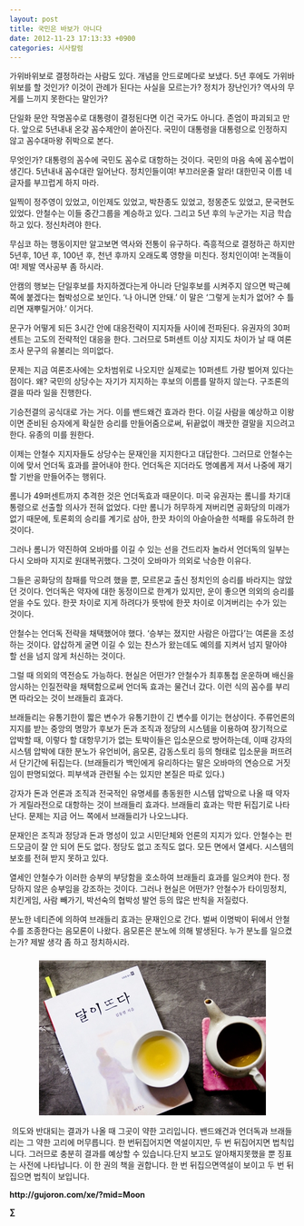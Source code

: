 ```yaml
---
layout: post
title: 국민은 바보가 아니다
date: 2012-11-23 17:13:33 +0900
categories: 시사칼럼
---
```

 가위바위보로 결정하라는 사람도 있다. 개념을 안드로메다로 보냈다. 5년 후에도 가위바위보를 할 것인가? 이것이 관례가 된다는 사실을 모르는가? 정치가 장난인가? 역사의 무게를 느끼지 못한다는 말인가? 

 단일화 문안 작명꼼수로 대통령이 결정된다면 이건 국가도 아니다. 존엄이 파괴되고 만다. 앞으로 5년내내 온갖 꼼수제안이 쏟아진다. 국민이 대통령을 대통령으로 인정하지 않고 꼼수대마왕 쥐박으로 본다. 

 무엇인가? 대통령의 꼼수에 국민도 꼼수로 대항하는 것이다. 국민의 마음 속에 꼼수법이 생긴다. 5년내내 꼼수대란 일어난다. 정치인들이여! 부끄러운줄 알라! 대한민국 이름 네 글자를 부끄럽게 하지 마라. 

 일찍이 정주영이 있었고, 이인제도 있었고, 박찬종도 있었고, 정몽준도 있었고, 문국현도 있었다. 안철수는 이들 중간그룹을 계승하고 있다. 그리고 5년 후의 누군가는 지금 학습하고 있다. 정신차려야 한다. 

 무심코 하는 행동이지만 알고보면 역사와 전통이 유구하다. 즉흥적으로 결정하곤 하지만 5년후, 10년 후, 100년 후, 천년 후까지 오래도록 영향을 미친다. 정치인이여! 논객들이여! 제발 역사공부 좀 하시라. 

 안캠의 행보는 단일후보를 차지하겠다는게 아니라 단일후보를 시켜주지 않으면 박근혜 쪽에 붙겠다는 협박성으로 보인다. ‘나 아니면 안돼.’ 이 말은 ‘그렇게 눈치가 없어? 수 틀리면 재뿌릴거야.’ 이거다. 

 문구가 어떻게 되든 3시간 안에 대응전략이 지지자들 사이에 전파된다. 유권자의 30퍼센트는 고도의 전략적인 대응을 한다. 그러므로 5퍼센트 이상 지지도 차이가 날 때 여론조사 문구의 유불리는 의미없다. 

 문제는 지금 여론조사에는 오차범위로 나오지만 실제로는 10퍼센트 가량 벌어져 있다는 점이다. 왜? 국민의 상당수는 자기가 지지하는 후보의 이름를 말하지 않는다. 구조론의 결을 따라 일을 진행한다. 

 기승전결의 공식대로 가는 거다. 이를 밴드왜건 효과라 한다. 이길 사람을 예상하고 이왕이면 준비된 승자에게 확실한 승리를 만들어줌으로써, 뒤끝없이 깨끗한 결말을 지으려고 한다. 유종의 미를 원한다. 

 이제는 안철수 지지자들도 상당수는 문재인을 지지한다고 대답한다. 그러므로 안철수는 이에 맞서 언더독 효과를 끌어내야 한다. 언더독은 지더라도 명예롭게 져서 나중에 재기할 기반을 만들어주는 행위다. 

 롬니가 49퍼센트까지 추격한 것은 언더독효과 때문이다. 미국 유권자는 롬니를 차기대통령으로 선출할 의사가 전혀 없었다. 다만 롬니가 허무하게 져버리면 공화당의 미래가 없기 때문에, 토론회의 승리를 계기로 삼아, 한끗 차이의 아슬아슬한 석패를 유도하려 한 것이다. 

 그러나 롬니가 약진하여 오바마를 이길 수 있는 선을 건드리자 놀라서 언더독의 일부는 다시 오바마 지지로 원대복귀했다. 그것이 오바마가 의외로 낙승한 이유다. 

 그들은 공화당의 참패를 막으려 했을 뿐, 모르몬교 출신 정치인의 승리를 바라지는 않았던 것이다. 언더독은 약자에 대한 동정이므로 한계가 있지만, 운이 좋으면 의외의 승리를 얻을 수도 있다. 한끗 차이로 지게 하려다가 뜻밖에 한끗 차이로 이겨버리는 수가 있는 것이다. 

 안철수는 언더독 전략을 채택했어야 했다. ‘승부는 졌지만 사람은 아깝다’는 여론을 조성하는 것이다. 얍삽하게 굴면 이길 수 있는 찬스가 왔는데도 예의를 지켜서 넘지 말아야 할 선을 넘지 않게 처신하는 것이다. 

 그럴 때 의외의 역전승도 가능하다. 현실은 어떤가? 안철수가 최후통첩 운운하며 배신을 암시하는 인질전략을 채택함으로써 언더독 효과는 물건너 갔다. 이런 식의 꼼수를 부리면 따라오는 것이 브래들리 효과다. 

 브래들리는 유통기한이 짧은 변수가 유통기한이 긴 변수를 이기는 현상이다. 주류언론의 지지를 받는 중앙의 명망가 후보가 돈과 조직과 정당의 시스템을 이용하여 장기적으로 압박할 때, 이렇다 할 대항무기가 없는 토박이들은 입소문으로 방어하는데, 이때 강자의 시스템 압박에 대한 분노가 유언비어, 음모론, 감동스토리 등의 형태로 입소문을 퍼뜨려서 단기간에 뒤집는다. (브래들리가 백인에게 유리하다는 말은 오바마의 연승으로 거짓임이 판명되었다. 피부색과 관련될 수는 있지만 본질은 따로 있다.) 

 강자가 돈과 언론과 조직과 전국적인 유명세를 총동원한 시스템 압박으로 나올 때 약자가 게릴라전으로 대항하는 것이 브래들리 효과다. 브래들리 효과는 막판 뒤집기로 나타난다. 문제는 지금 어느 쪽에서 브래들리가 나오느냐다. 

 문재인은 조직과 정당과 돈과 명성이 있고 시민단체와 언론의 지지가 있다. 안철수는 펀드모금이 잘 안 되어 돈도 없다. 정당도 없고 조직도 없다. 모든 면에서 열세다. 시스템의 보호를 전혀 받지 못하고 있다. 

 열세인 안철수가 이러한 승부의 부당함을 호소하여 브래들리 효과를 일으켜야 한다. 정당하지 않은 승부임을 강조하는 것이다. 그러나 현실은 어떤가? 안철수가 타이밍정치, 치킨게임, 사람 빼가기, 박선숙의 협박성 발언 등의 많은 반칙을 저질렀다. 

 분노한 네티즌에 의하여 브래들리 효과는 문재인으로 간다. 벌써 이명박이 뒤에서 안철수를 조종한다는 음모론이 나왔다. 음모론은 분노에 의해 발생된다. 누가 분노를 일으켰는가? 제발 생각 좀 하고 정치하시라. 



 ###


  




<p align="center">
  <a href="?mid=Moon"><img alt="345678.jpg" src="files/attach/images/198/187/283/345678.jpg" width="400" height="273" /> <br /></a> 
  
  <p>
  </p>
  
  <p>
    ﻿﻿ 의도와 반대되는 결과가 나올 때 그곳이 약한 고리입니다. 밴드왜건과 언더독과 브래들리는 그 약한 고리에 머무릅니다. 한 번뒤집어지면 역설이지만, 두 번 뒤집어지면 법칙입니다. 그러므로 충분히 결과를 예상할 수 있습니다.단지 보고도 알아채지못했을 뿐 징표는 사전에 나타납니다. 이 한 권의 책을 권합니다. 한 번 뒤집으면역설이 보이고 두 번 뒤집으면 법칙이 보입니다.
  </p>
  
  <p>
  </p>
  
  <p>
  </p>
  
  <p>
  </p>
  
  <p>
    <b>http://gujoron.com/xe/?mid=Moon </b><br />
  </p>
  
  <p>
    <b>∑</b> <br /><br />
  </p>
  
  <p>
  </p>
  
  <p>
  </p>
  
  <p>
  </p>
  
  <p>
  </p>
  
  <p>
  </p>
</p>